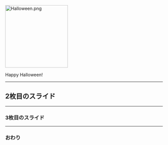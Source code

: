 <img width="200" alt="Halloween.png" src="https://images.plurk.com/6rfUUE4OKb6y5xe6uygS.jpg">

Happy Halloween!

---


## 2枚目のスライド


---


### 3枚目のスライド


---


### おわり
